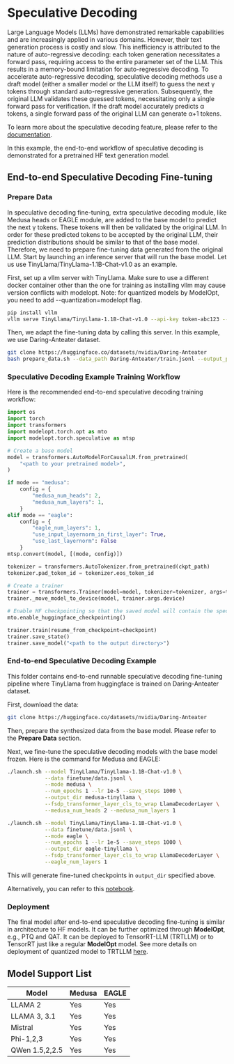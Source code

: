 # Speculative Decoding

Large Language Models (LLMs) have demonstrated remarkable capabilities and are increasingly applied in various domains. However, their text generation process is costly and slow. This inefficiency is attributed to the nature of auto-regressive decoding: each token generation necessitates a forward pass, requiring access to the entire parameter set of the LLM. This results in a memory-bound limitation for auto-regressive decoding. To accelerate auto-regressive decoding, speculative decoding methods use a draft model (either a smaller model or the LLM itself) to guess the next γ tokens through standard auto-regressive generation. Subsequently, the original LLM validates these guessed tokens, necessitating only a single forward pass for verification. If the draft model accurately predicts α tokens, a single forward pass of the original LLM can generate α+1 tokens.

To learn more about the speculative decoding feature, please refer to the [documentation](https://nvidia.github.io/TensorRT-Model-Optimizer/guides/7_speculative_decoding.html).

In this example, the end-to-end workflow of speculative decoding is demonstrated for a pretrained HF text generation model.

## End-to-end Speculative Decoding Fine-tuning

### Prepare Data

In speculative decoding fine-tuning, extra speculative decoding module, like Medusa heads or EAGLE module, are added to the base model to predict the next γ tokens. These tokens will then be validated by the original LLM. In order for these predicted tokens to be accepted by the original LLM, their prediction distributions should be similar to that of the base model. Therefore, we need to prepare fine-tuning data generated from the original LLM. Start by launching an inference server that will run the base model. Let us use TinyLlama/TinyLlama-1.1B-Chat-v1.0 as an example.

First, set up a vllm server with TinyLlama. Make sure to use a different docker container other than the one for training as installing vllm may cause version conflicts with modelopt. Note: for quantized models by ModelOpt, you need to add --quantization=modelopt flag.

```sh
pip install vllm
vllm serve TinyLlama/TinyLlama-1.1B-Chat-v1.0 --api-key token-abc123 --port 8000  --tensor-parallel-size 1
```

Then, we adapt the fine-tuning data by calling this server. In this example, we use Daring-Anteater dataset.

```sh
git clone https://huggingface.co/datasets/nvidia/Daring-Anteater
bash prepare_data.sh --data_path Daring-Anteater/train.jsonl --output_path finetune/data.jsonl --max_token 512
```

### Speculative Decoding Example Training Workflow

Here is the recommended end-to-end speculative decoding training workflow:

```python
import os
import torch
import transformers
import modelopt.torch.opt as mto
import modelopt.torch.speculative as mtsp

# Create a base model
model = transformers.AutoModelForCausalLM.from_pretrained(
    "<path to your pretrained model>",
)

if mode == "medusa":
    config = {
        "medusa_num_heads": 2,
        "medusa_num_layers": 1,
    }
elif mode == "eagle":
    config = {
        "eagle_num_layers": 1,
        "use_input_layernorm_in_first_layer": True,
        "use_last_layernorm": False
    }
mtsp.convert(model, [(mode, config)])

tokenizer = transformers.AutoTokenizer.from_pretrained(ckpt_path)
tokenizer.pad_token_id = tokenizer.eos_token_id

# Create a trainer
trainer = transformers.Trainer(model=model, tokenizer=tokenizer, args=training_args, **data_module)
trainer._move_model_to_device(model, trainer.args.device)

# Enable HF checkpointing so that the saved model will contain the speculative decoding module
mto.enable_huggingface_checkpointing()

trainer.train(resume_from_checkpoint=checkpoint)
trainer.save_state()
trainer.save_model("<path to the output directory>")
```

### End-to-end Speculative Decoding Example

This folder contains end-to-end runnable speculative decoding fine-tuning pipeline where TinyLlama from huggingface is trained on Daring-Anteater dataset.

First, download the data:

```sh
git clone https://huggingface.co/datasets/nvidia/Daring-Anteater
```

Then, prepare the synthesized data from the base model. Please refer to the **Prepare Data** section.

Next, we fine-tune the speculative decoding models with the base model frozen. Here is the command for Medusa and EAGLE:

```sh
./launch.sh --model TinyLlama/TinyLlama-1.1B-Chat-v1.0 \
            --data finetune/data.jsonl \
            --mode medusa \
            --num_epochs 1 --lr 1e-5 --save_steps 1000 \
            --output_dir medusa-tinyllama \
            --fsdp_transformer_layer_cls_to_wrap LlamaDecoderLayer \
            --medusa_num_heads 2 --medusa_num_layers 1

./launch.sh --model TinyLlama/TinyLlama-1.1B-Chat-v1.0 \
            --data finetune/data.jsonl \
            --mode eagle \
            --num_epochs 1 --lr 1e-5 --save_steps 1000 \
            --output_dir eagle-tinyllama \
            --fsdp_transformer_layer_cls_to_wrap LlamaDecoderLayer \
            --eagle_num_layers 1
```

This will generate fine-tuned checkpoints in `output_dir` specified above.

Alternatively, you can refer to this [notebook](example.ipynb).

### Deployment

The final model after end-to-end speculative decoding fine-tuning is similar in architecture to HF models. It can be further optimized through **ModelOpt**, e.g., PTQ and QAT. It can be deployed to TensorRT-LLM (TRTLLM) or to TensorRT just like a regular **ModelOpt** model. See more details on deployment of quantized model to TRTLLM [here](../llm_ptq/README.md).

## Model Support List

Model | Medusa | EAGLE
--- | --- | ---
LLAMA 2 | Yes | Yes
LLAMA 3, 3.1 | Yes | Yes
Mistral | Yes | Yes
Phi-1,2,3 | Yes | Yes
QWen 1.5,2,2.5 | Yes | Yes

